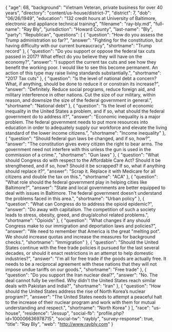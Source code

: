 {
  "age": 68,
  "background": "Vietnam Veteran, private business for over 40 years",
  "directory": "content/us-house/district-7",
  "district": 7,
  "dob": "06/26/1949",
  "education": "132 credit hours at University of Baltimore, electronic and appliance technical training",
  "filename": "ray-bly.md",
  "full-name": "Ray Bly",
  "jurisdiction": "Howard County",
  "last-name": "Bly",
  "party": "Republican",
  "questions": [
    {
      "question": "How do you assess the Trump administration so far?",
      "answer": "Fighting for the constitution, but having difficulty with our current bureaucracy",
      "shortname": "Trump record"
    },
    {
      "question": "Do you support or oppose the federal tax cuts passed in 2017? What effect do you believe they will have on the economy?",
      "answer": "I support the current tax cuts and see how they benefit the working poor. I would like to see this become permanent. An action of this type may raise living standards substantially.",
      "shortname": "2017 Tax cuts"
    },
    {
      "question": "Is the level of national debt a concern? What, if anything, should be done to reduce it or constrain its increase?",
      "answer": "Definitely. Reduce social programs, reduce foreign aid, and military interference in other nations. Cut the size of our military, within reason, and downsize the size of the federal government in general.",
      "shortname": "National debt"
    },
    {
      "question": "Is the level of economic inequality in the United States a problem, and if so, what should the federal government do to address it?",
      "answer": "Economic inequality is a major problem. The federal government needs to put more resources into education in order to adequately supply our workforce and elevate the living standard of the lower income citizens.",
      "shortname": "Income inequality"
    },
    {
      "question": "Should federal gun laws be changed, and if so, how?",
      "answer": "The constitution gives every citizen the right to bear arms. The government need not interfere with this unless the gun is used in the commission of a crime.",
      "shortname": "Gun laws"
    },
    {
      "question": "What should Congress do with respect to the Affordable Care Act? Should it be strengthened, and if so, how? Should it be scrapped? If so, what if anything should replace it?",
      "answer": "Scrap it. Replace it with Medicare for all citizens and double the tax on this.",
      "shortname": "ACA"
    },
    {
      "question": "What role should the federal government play in helping cities like Baltimore?",
      "answer": "State and local governments are better equipped to deal with issues in Baltimore. The federal government doesn't understand the problems faced in this area.",
      "shortname": "Urban policy"
    },
    {
      "question": "What can Congress do to address the opioid epidemic?",
      "answer": "Do away with capitalism. The competition of such a society leads to stress, obesity, greed, and drug/alcohol related problems.",
      "shortname": "Opioids"
    },
    {
      "question": "What changes if any should Congress make to our immigration and deportation laws and policies?",
      "answer": "We need to remember that America is the great \"melting pot\". We should increase quotas and increase the measures for background checks.",
      "shortname": "Immigration"
    },
    {
      "question": "Should the United States continue with the free trade policies it pursued for the last several decades, or should it enact restrictions in an attempt to help domestic industries?",
      "answer": "I'm all for free trade if the goods are actually free. It needs to be a reciprocal agreement with these nations that they will not impose undue tariffs on our goods.",
      "shortname": "Free trade"
    },
    {
      "question": "Do you support the Iran nuclear deal?",
      "answer": "No. The deal cannot fully be verified. Why didn't the United States reach similar deals with Pakistan and India?",
      "shortname": "Iran"
    },
    {
      "question": "How should the United States address the rise of North Korea’s nuclear program?",
      "answer": "The United States needs to attempt a peaceful halt to the increase of their nuclear program and work with them for mutual understanding and respect.",
      "shortname": "North Korea"
    }
  ],
  "race": "us-house",
  "residence": "Jessup",
  "social-fb": "profile.php?id=100006636978715",
  "social-tw": "raybly",
  "survey-response": true,
  "title": "Ray Bly",
  "web": "http://www.raybly.com"
}
